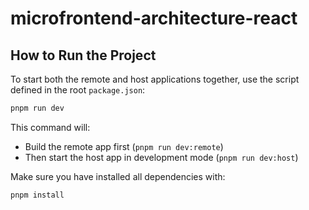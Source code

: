 # microfrontend-architecture-react

## How to Run the Project

To start both the remote and host applications together, use the script defined in the root `package.json`:

```bash
pnpm run dev
```

This command will:
- Build the remote app first (`pnpm run dev:remote`)
- Then start the host app in development mode (`pnpm run dev:host`)

Make sure you have installed all dependencies with:

```bash
pnpm install